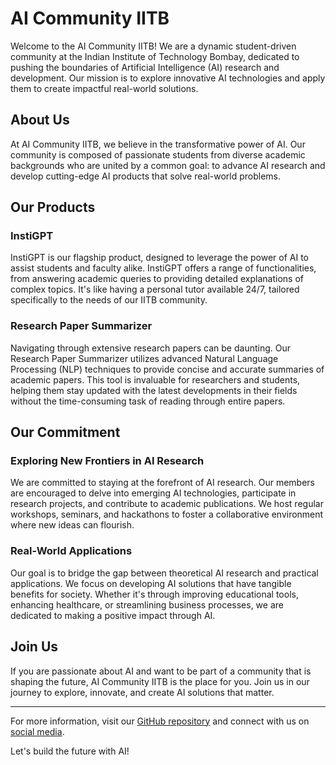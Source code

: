 # AI Community IITB

Welcome to the AI Community IITB! We are a dynamic student-driven community at the Indian Institute of Technology Bombay, dedicated to pushing the boundaries of Artificial Intelligence (AI) research and development. Our mission is to explore innovative AI technologies and apply them to create impactful real-world solutions.

## About Us

At AI Community IITB, we believe in the transformative power of AI. Our community is composed of passionate students from diverse academic backgrounds who are united by a common goal: to advance AI research and develop cutting-edge AI products that solve real-world problems.

## Our Products

### InstiGPT

InstiGPT is our flagship product, designed to leverage the power of AI to assist students and faculty alike. InstiGPT offers a range of functionalities, from answering academic queries to providing detailed explanations of complex topics. It's like having a personal tutor available 24/7, tailored specifically to the needs of our IITB community.

### Research Paper Summarizer

Navigating through extensive research papers can be daunting. Our Research Paper Summarizer utilizes advanced Natural Language Processing (NLP) techniques to provide concise and accurate summaries of academic papers. This tool is invaluable for researchers and students, helping them stay updated with the latest developments in their fields without the time-consuming task of reading through entire papers.

## Our Commitment

### Exploring New Frontiers in AI Research

We are committed to staying at the forefront of AI research. Our members are encouraged to delve into emerging AI technologies, participate in research projects, and contribute to academic publications. We host regular workshops, seminars, and hackathons to foster a collaborative environment where new ideas can flourish.

### Real-World Applications

Our goal is to bridge the gap between theoretical AI research and practical applications. We focus on developing AI solutions that have tangible benefits for society. Whether it's through improving educational tools, enhancing healthcare, or streamlining business processes, we are dedicated to making a positive impact through AI.

## Join Us

If you are passionate about AI and want to be part of a community that is shaping the future, AI Community IITB is the place for you. Join us in our journey to explore, innovate, and create AI solutions that matter.

---

For more information, visit our [GitHub repository](https://github.com/AICommunityIITB) and connect with us on [social media](https://twitter.com/AICommunityIITB).

Let's build the future with AI!
